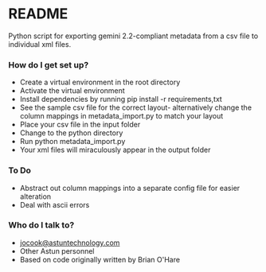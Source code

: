 # README #

Python script for exporting gemini 2.2-compliant metadata from a csv file to individual xml files.

### How do I get set up? ###

* Create a virtual environment in the root directory
* Activate the virtual environment
* Install dependencies by running pip install -r requirements,txt
* See the sample csv file for the correct layout- alternatively change the column mappings in metadata_import.py to match your layout
* Place your csv file in the input folder
* Change to the python directory
* Run python metadata_import.py
* Your xml files will miraculously appear in the output folder

### To Do ###
* Abstract out column mappings into a separate config file for easier alteration
* Deal with ascii errors

### Who do I talk to? ###

* jocook@astuntechnology.com
* Other Astun personnel
* Based on code originally written by Brian O'Hare
